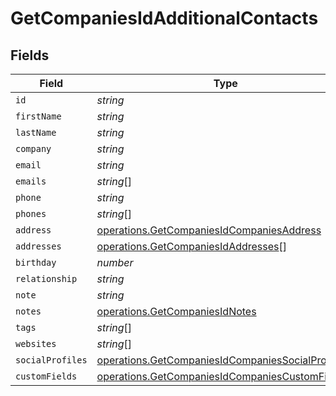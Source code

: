 # GetCompaniesIdAdditionalContacts


## Fields

| Field                                                                                                                  | Type                                                                                                                   | Required                                                                                                               | Description                                                                                                            |
| ---------------------------------------------------------------------------------------------------------------------- | ---------------------------------------------------------------------------------------------------------------------- | ---------------------------------------------------------------------------------------------------------------------- | ---------------------------------------------------------------------------------------------------------------------- |
| `id`                                                                                                                   | *string*                                                                                                               | :heavy_minus_sign:                                                                                                     | N/A                                                                                                                    |
| `firstName`                                                                                                            | *string*                                                                                                               | :heavy_minus_sign:                                                                                                     | N/A                                                                                                                    |
| `lastName`                                                                                                             | *string*                                                                                                               | :heavy_minus_sign:                                                                                                     | N/A                                                                                                                    |
| `company`                                                                                                              | *string*                                                                                                               | :heavy_minus_sign:                                                                                                     | N/A                                                                                                                    |
| `email`                                                                                                                | *string*                                                                                                               | :heavy_minus_sign:                                                                                                     | N/A                                                                                                                    |
| `emails`                                                                                                               | *string*[]                                                                                                             | :heavy_minus_sign:                                                                                                     | N/A                                                                                                                    |
| `phone`                                                                                                                | *string*                                                                                                               | :heavy_minus_sign:                                                                                                     | N/A                                                                                                                    |
| `phones`                                                                                                               | *string*[]                                                                                                             | :heavy_minus_sign:                                                                                                     | N/A                                                                                                                    |
| `address`                                                                                                              | [operations.GetCompaniesIdCompaniesAddress](../../models/operations/getcompaniesidcompaniesaddress.md)                 | :heavy_minus_sign:                                                                                                     | N/A                                                                                                                    |
| `addresses`                                                                                                            | [operations.GetCompaniesIdAddresses](../../models/operations/getcompaniesidaddresses.md)[]                             | :heavy_minus_sign:                                                                                                     | N/A                                                                                                                    |
| `birthday`                                                                                                             | *number*                                                                                                               | :heavy_minus_sign:                                                                                                     | N/A                                                                                                                    |
| `relationship`                                                                                                         | *string*                                                                                                               | :heavy_minus_sign:                                                                                                     | N/A                                                                                                                    |
| `note`                                                                                                                 | *string*                                                                                                               | :heavy_minus_sign:                                                                                                     | N/A                                                                                                                    |
| `notes`                                                                                                                | [operations.GetCompaniesIdNotes](../../models/operations/getcompaniesidnotes.md)                                       | :heavy_minus_sign:                                                                                                     | N/A                                                                                                                    |
| `tags`                                                                                                                 | *string*[]                                                                                                             | :heavy_minus_sign:                                                                                                     | N/A                                                                                                                    |
| `websites`                                                                                                             | *string*[]                                                                                                             | :heavy_minus_sign:                                                                                                     | N/A                                                                                                                    |
| `socialProfiles`                                                                                                       | [operations.GetCompaniesIdCompaniesSocialProfiles](../../models/operations/getcompaniesidcompaniessocialprofiles.md)[] | :heavy_minus_sign:                                                                                                     | N/A                                                                                                                    |
| `customFields`                                                                                                         | [operations.GetCompaniesIdCompaniesCustomFields](../../models/operations/getcompaniesidcompaniescustomfields.md)[]     | :heavy_minus_sign:                                                                                                     | N/A                                                                                                                    |